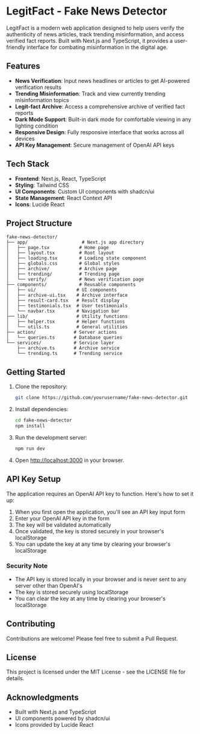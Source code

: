 # LegitFact - Fake News Detector

LegitFact is a modern web application designed to help users verify the authenticity of news articles, track trending misinformation, and access verified fact reports. Built with Next.js and TypeScript, it provides a user-friendly interface for combating misinformation in the digital age.

## Features

- **News Verification**: Input news headlines or articles to get AI-powered verification results
- **Trending Misinformation**: Track and view currently trending misinformation topics
- **Legit-fact Archive**: Access a comprehensive archive of verified fact reports
- **Dark Mode Support**: Built-in dark mode for comfortable viewing in any lighting condition
- **Responsive Design**: Fully responsive interface that works across all devices
- **API Key Management**: Secure management of OpenAI API keys

## Tech Stack

- **Frontend**: Next.js, React, TypeScript
- **Styling**: Tailwind CSS
- **UI Components**: Custom UI components with shadcn/ui
- **State Management**: React Context API
- **Icons**: Lucide React

## Project Structure

```
fake-news-detector/
├── app/                    # Next.js app directory
│   ├── page.tsx           # Home page
│   ├── layout.tsx         # Root layout
│   ├── loading.tsx        # Loading state component
│   ├── globals.css        # Global styles
│   ├── archive/           # Archive page
│   ├── trending/          # Trending page
│   └── verify/            # News verification page
├── components/            # Reusable components
│   ├── ui/               # UI components
│   ├── archive-ui.tsx    # Archive interface
│   ├── result-card.tsx   # Result display
│   ├── testimonials.tsx  # User testimonials
│   └── navbar.tsx        # Navigation bar
├── lib/                  # Utility functions
│   ├── helper.tsx        # Helper functions
│   └── utils.ts          # General utilities
├── action/              # Server actions
│   └── queries.ts       # Database queries
└── services/            # Service layer
    ├── archive.ts       # Archive service
    └── trending.ts      # Trending service
```

## Getting Started

1. Clone the repository:
   ```bash
   git clone https://github.com/yourusername/fake-news-detector.git
   ```

2. Install dependencies:
   ```bash
   cd fake-news-detector
   npm install
   ```

3. Run the development server:
   ```bash
   npm run dev
   ```

4. Open [http://localhost:3000](http://localhost:3000) in your browser.

## API Key Setup

The application requires an OpenAI API key to function. Here's how to set it up:

1. When you first open the application, you'll see an API key input form
2. Enter your OpenAI API key in the form
3. The key will be validated automatically
4. Once validated, the key is stored securely in your browser's localStorage
5. You can update the key at any time by clearing your browser's localStorage

### Security Note
- The API key is stored locally in your browser and is never sent to any server other than OpenAI's
- The key is stored securely using localStorage
- You can clear the key at any time by clearing your browser's localStorage

## Contributing

Contributions are welcome! Please feel free to submit a Pull Request.

## License

This project is licensed under the MIT License - see the LICENSE file for details.

## Acknowledgments

- Built with Next.js and TypeScript
- UI components powered by shadcn/ui
- Icons provided by Lucide React 